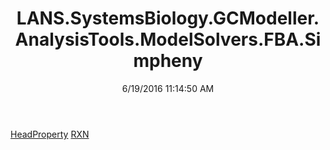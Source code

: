 ﻿---
title: LANS.SystemsBiology.GCModeller.AnalysisTools.ModelSolvers.FBA.Simpheny
date: 6/19/2016 11:14:50 AM
---

[HeadProperty](T-LANS.SystemsBiology.GCModeller.AnalysisTools.ModelSolvers.FBA.Simpheny.HeadProperty.html)
[RXN](T-LANS.SystemsBiology.GCModeller.AnalysisTools.ModelSolvers.FBA.Simpheny.RXN.html)

